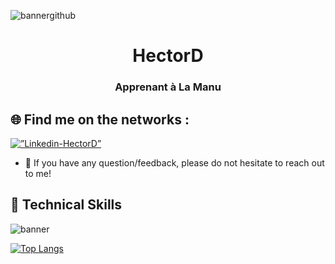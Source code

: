 ![bannergithub](https://user-images.githubusercontent.com/94568519/221982507-fbcde936-47a1-47e2-9c4c-97fc55fcb7be.png)

<div class="header" align="center">
<h1>HectorD</h1>
<h3>Apprenant à La Manu</h3>
</div>

## 🌐 Find me on the networks :

<a href=”https://www.linkedin.com/in/hector-deal”> <img align=”left” src=”https://github.com//HectorDeal/HectorD/blob/master/assets/img/3536505.png” alt=”Linkedin-HectorD” width =”21px”/></a>
</br>
- 💬 If you have any question/feedback, please do not hesitate to reach out to me!

## 🌱 Technical Skills

![banner](https://user-images.githubusercontent.com/94568519/221991663-fe433996-ea84-48e9-abc8-4f35494c1dda.png)




[![Top Langs](https://github-readme-stats.vercel.app/api/top-langs/?username=yushi1007&layout=compact)](https://github.com/HectorDeal)

